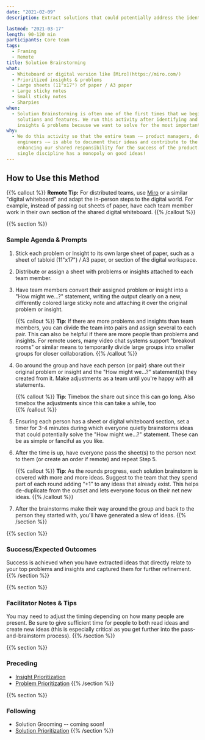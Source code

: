 ```yaml
---
date: "2021-02-09"
description: Extract solutions that could potentially address the identified problem(s)

lastmod: "2021-03-17"
length: 90-120 min
participants: Core team
tags:
  - Framing
  - Remote
title: Solution Brainstorming
what:
  - Whiteboard or digital version like [Miro](https://miro.com/)
  - Prioritized insights & problems
  - Large sheets (11"x17") of paper / A3 paper
  - Large sticky notes
  - Small sticky notes
  - Sharpies
when:
  - Solution Brainstorming is often one of the first times that we begin to explore
    solutions and features. We run this activity after identifying and prioritizing
    insights & problems because we want to solve for the most important things first.
why:
  - We do this activity so that the entire team -— product managers, designers, and
    engineers -— is able to document their ideas and contribute to the overall solution,
    enhancing our shared responsibility for the success of the product. After all, no
    single discipline has a monopoly on good ideas!
---
```


## How to Use this Method

{{% callout %}}
**Remote Tip:** For distributed teams, use [Miro](https://miro.com/) or a similar "digital whiteboard" and adapt the in-person steps to the digital world. For example, instead of passing out sheets of paper, have each team member work in their own section of the shared digital whiteboard.
{{% /callout %}}

{{% section %}}

### Sample Agenda & Prompts

1. Stick each problem or Insight to its own large sheet of paper, such as a sheet of tabloid (11"x17") / A3 paper, or section of the digital workspace.

1. Distribute or assign a sheet with problems or insights attached to each team member.

1. Have team members convert their assigned problem or insight into a "How might we...?" statement, writing the output clearly on a new, differently colored large sticky note and attaching it over the original problem or insight.

   {{% callout %}}
   **Tip**: If there are more problems and insights than team members, you can divide the team into pairs and assign several to each pair. This can also be helpful if there are more people than problems and insights. For remote users, many video chat systems support "breakout rooms" or similar means to temporarily divide large groups into smaller groups for closer collaboration.
   {{% /callout %}}

1. Go around the group and have each person (or pair) share out their original problem or insight and the "How might we...?" statement(s) they created from it. Make adjustments as a team until you're happy with all statements.

   {{% callout %}}
   **Tip**: Timebox the share out since this can go long. Also timebox the adjustments since this can take a while, too  
   {{% /callout %}}

1. Ensuring each person has a sheet or digital whiteboard section, set a timer for 3-4 minutes during which everyone quietly brainstorms ideas that could potentially solve the "How might we...?" statement. These can be as simple or fanciful as you like.

1. After the time is up, have everyone pass the sheet(s) to the person next to them (or create an order if remote) and repeat Step 5.

   {{% callout %}}
   **Tip**: As the rounds progress, each solution brainstorm is covered with more and more ideas. Suggest to the team that they spend part of each round adding “+1” to any ideas that already exist. This helps de-duplicate from the outset and lets everyone focus on their net new ideas.
   {{% /callout %}}

1. After the brainstorms make their way around the group and back to the person they started with, you'll have generated a slew of ideas.
   {{% /section %}}

{{% section %}}

### Success/Expected Outcomes

Success is achieved when you have extracted ideas that directly relate to your top problems and insights and captured them for further refinement.
{{% /section %}}

{{% section %}}

### Facilitator Notes & Tips

You may need to adjust the timing depending on how many people are present. Be sure to give sufficient time for people to both read ideas and create new ideas (this is especially critical as you get further into the pass-and-brainstorm process).
{{% /section %}}

{{% section %}}

### Preceding

- [Insight Prioritization](/practices/insight-prioritization)
- [Problem Prioritization](/practices/problem-prioritization)
  {{% /section %}}

{{% section %}}

### Following

- Solution Grooming -- coming soon!
- [Solution Prioritization](/practices/solution-prioritization)
  {{% /section %}}
